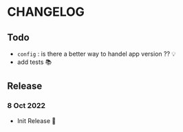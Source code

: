 
# CHANGELOG

## Todo

- `config` : is there a better way to handel app version ?? 💡
- add tests 📚

## Release

### 8 Oct 2022

- Init Release 🎉
